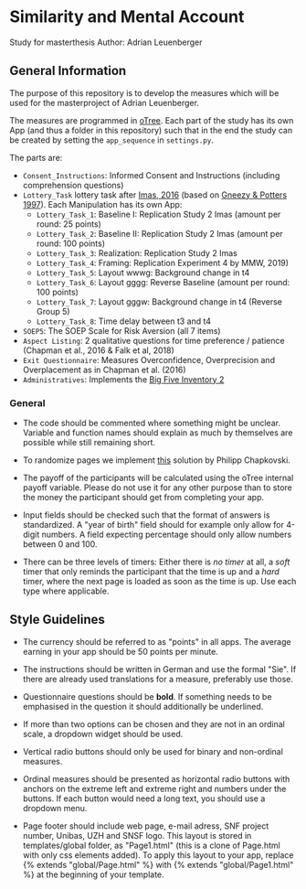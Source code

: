 # Similarity and Mental Account 
Study for masterthesis
Author: Adrian Leuenberger

## General Information
The purpose of this repository is to develop the measures
which will be used for the masterproject of Adrian Leuenberger.

The measures are programmed in [oTree](https://otree.readthedocs.io/en/latest/).
Each part of the study has its own App (and thus a folder in this repository) such
that in the end the study can be created by setting the `app_sequence`
in `settings.py`.

The parts are:
- `Consent_Instructions`: Informed Consent and Instructions (including comprehension questions)
- `Lottery_Task` lottery task after [Imas, 2016](https://static1.squarespace.com/static/57967bc7cd0f68048126361d/t/57ba6b82893fc01e071b5d7c/1471835012022/Realization+Effect.pdf
) (based on [Gneezy &
Potters 1997](https://academic.oup.com/qje/article/112/2/631/1870944)). Each Manipulation has its own App:
    - `Lottery_Task_1`: Baseline I: Replication Study 2 Imas (amount per round: 25 points)
    - `Lottery_Task_2`: Baseline II: Replication Study 2 Imas (amount per round: 100 points)
    - `Lottery_Task_3`: Realization: Replication Study 2 Imas
    - `Lottery_Task_4`: Framing: Replication Experiment 4 by MMW, 2019)
    - `Lottery_Task_5`: Layout wwwg: Background change in t4
    - `Lottery_Task_6`: Layout gggg: Reverse Baseline (amount per round: 100 points)
    - `Lottery_Task_7`: Layout gggw: Background change in t4 (Reverse Group 5)
    - `Lottery_Task_8`: Time delay between t3 and t4   
- `SOEP5`: The SOEP Scale for Risk Aversion (all 7 items)
- `Aspect Listing`: 2 qualitative questions for time preference / patience (Chapman et al., 2016 & Falk et al, 2018)
- `Exit Questionnaire`: Measures Overconfidence, Overprecision and Overplacement as in Chapman et al. (2016)
- `Administratives`: Implements the [Big Five Inventory 2](https://zis.gesis.org/skala/Danner-Rammstedt-Bluemke-Treiber-Berres-Soto-John-Die-deutsche-Version-des-Big-Five-Inventory-2-(BFI-2))


### General
- The code should be commented where something might be unclear.
Variable and function names should explain as much by themselves are possible while still remaining short.

- To randomize pages we implement [this](https://groups.google.com/forum/#!searchin/otree/randomize$20page$20sequence%7Csort:date/otree/G2YEdFul9y4/9HFrfsq7BQAJ) solution by Philipp Chapkovski.

- The payoff of the participants will be calculated using the oTree internal payoff variable.
Please do not use it for any other purpose than to store the money the participant should get
from completing your app.

- Input fields should be checked such that the format of answers is standardized.
A "year of birth" field should for example only allow for 4-digit numbers.
A field expecting percentage should only allow numbers between 0 and 100.

- There can be three levels of timers: Either there is *no timer* at all, a *soft* timer
that only reminds the participant that the time is up and a *hard* timer, where
the next page is loaded as soon as the time is up. Use each type where applicable.

## Style Guidelines

- The currency should be referred to as "points" in all apps. The average earning
in your app should be 50 points per minute.

- The instructions should be written in German and use the formal "Sie".
If there are already used translations for a measure, preferably use those.

- Questionnaire questions should be **bold**. If something needs to be emphasised in
the question it should additionally be underlined.

- If more than two options can be chosen and they are not in an ordinal scale, 
a dropdown widget should be used.

- Vertical radio buttons should only be used for binary and non-ordinal measures.

- Ordinal measures should be presented as horizontal radio buttons with anchors on the
extreme left and extreme right and numbers under the buttons. If each button would need a long text, you should use a
dropdown menu.

- Page footer should include web page, e-mail adress, SNF project number, Unibas, UZH and SNSF logo. This layout is stored in templates/global folder, as "Page1.html" (this is a clone of Page.html with only css elements added). To apply this layout to your app, replace {% extends "global/Page.html" %} with {% extends "global/Page1.html" %} at the beginning of your template.
